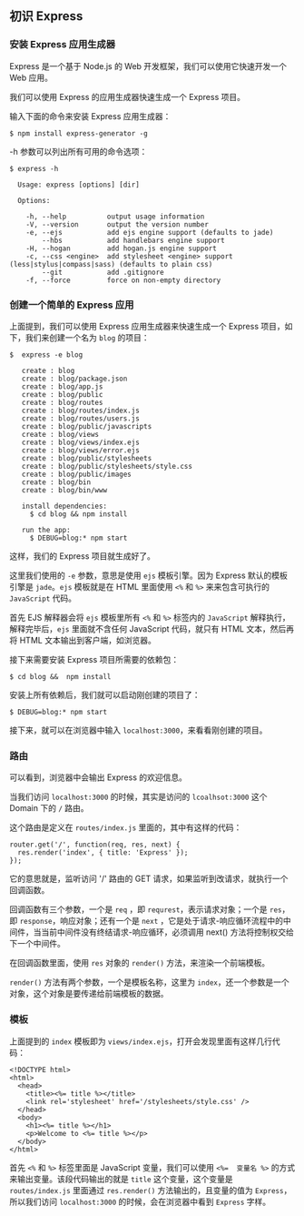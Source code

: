 ## 初识 Express 

### 安装 Express 应用生成器

Express 是一个基于 Node.js 的 Web 开发框架，我们可以使用它快速开发一个 Web 应用。

我们可以使用 Express 的应用生成器快速生成一个 Express 项目。

输入下面的命令来安装 Express 应用生成器：

```
$ npm install express-generator -g
```

-h 参数可以列出所有可用的命令选项：

```
$ express -h

  Usage: express [options] [dir]

  Options:

    -h, --help          output usage information
    -V, --version       output the version number
    -e, --ejs           add ejs engine support (defaults to jade)
        --hbs           add handlebars engine support
    -H, --hogan         add hogan.js engine support
    -c, --css <engine>  add stylesheet <engine> support (less|stylus|compass|sass) (defaults to plain css)
        --git           add .gitignore
    -f, --force         force on non-empty directory
```

### 创建一个简单的 Express 应用

上面提到，我们可以使用 Express 应用生成器来快速生成一个 Express 项目，如下，我们来创建一个名为 `blog` 的项目：

```
$  express -e blog

   create : blog
   create : blog/package.json
   create : blog/app.js
   create : blog/public
   create : blog/routes
   create : blog/routes/index.js
   create : blog/routes/users.js
   create : blog/public/javascripts
   create : blog/views
   create : blog/views/index.ejs
   create : blog/views/error.ejs
   create : blog/public/stylesheets
   create : blog/public/stylesheets/style.css
   create : blog/public/images
   create : blog/bin
   create : blog/bin/www

   install dependencies:
     $ cd blog && npm install

   run the app:
     $ DEBUG=blog:* npm start
```

这样，我们的 Express 项目就生成好了。

这里我们使用的 `-e` 参数，意思是使用 `ejs` 模板引擎。因为 Express 默认的模板引擎是 `jade`。`ejs` 模板就是在 HTML 里面使用 `<%` 和 `%>` 来来包含可执行的 `JavaScript` 代码。

首先 EJS 解释器会将 `ejs` 模板里所有 `<%` 和 `%>` 标签内的 `JavaScript` 解释执行，解释完毕后，`ejs` 里面就不含任何 JavaScript 代码，就只有 HTML 文本，然后再将 HTML 文本输出到客户端，如浏览器。

接下来需要安装 Express 项目所需要的依赖包：

```
$ cd blog &&  npm install
```

安装上所有依赖后，我们就可以启动刚创建的项目了：

```
$ DEBUG=blog:* npm start  
```

接下来，就可以在浏览器中输入 `localhost:3000`，来看看刚创建的项目。


### 路由

可以看到，浏览器中会输出 Express 的欢迎信息。

当我们访问 `localhost:3000` 的时候，其实是访问的 `lcoalhsot:3000` 这个 Domain 下的 `/` 路由。

这个路由是定义在 `routes/index.js` 里面的，其中有这样的代码：

```
router.get('/', function(req, res, next) {
  res.render('index', { title: 'Express' });
});
``` 

它的意思就是，监听访问 '/' 路由的 GET 请求，如果监听到改请求，就执行一个回调函数。

回调函数有三个参数，一个是 `req` ，即 `requrest`，表示请求对象；一个是 `res`，即 `response`，响应对象；还有一个是 `next` ，它是处于请求-响应循环流程中的中间件，当当前中间件没有终结请求-响应循环，必须调用 next() 方法将控制权交给下一个中间件。

在回调函数里面，使用 `res` 对象的 `render()` 方法，来渲染一个前端模板。

`render()` 方法有两个参数，一个是模板名称，这里为 `index`，还一个参数是一个对象，这个对象是要传递给前端模板的数据。


### 模板

上面提到的 `index` 模板即为 `views/index.ejs`，打开会发现里面有这样几行代码：

```
<!DOCTYPE html>
<html>
  <head>
    <title><%= title %></title>
    <link rel='stylesheet' href='/stylesheets/style.css' />
  </head>
  <body>
    <h1><%= title %></h1>
    <p>Welcome to <%= title %></p>
  </body>
</html>
```

首先 `<%` 和 `%>` 标签里面是 JavaScript 变量，我们可以使用 `<%=  变量名 %>` 的方式来输出变量。该段代码输出的就是 `title` 这个变量，这个变量是 `routes/index.js`  里面通过 `res.render()` 方法输出的，且变量的值为 `Express`，所以我们访问 `localhost:3000` 的时候，会在浏览器中看到 `Express` 字样。










